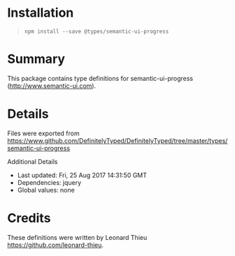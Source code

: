 # Installation
> `npm install --save @types/semantic-ui-progress`

# Summary
This package contains type definitions for semantic-ui-progress (http://www.semantic-ui.com).

# Details
Files were exported from https://www.github.com/DefinitelyTyped/DefinitelyTyped/tree/master/types/semantic-ui-progress

Additional Details
 * Last updated: Fri, 25 Aug 2017 14:31:50 GMT
 * Dependencies: jquery
 * Global values: none

# Credits
These definitions were written by Leonard Thieu <https://github.com/leonard-thieu>.
